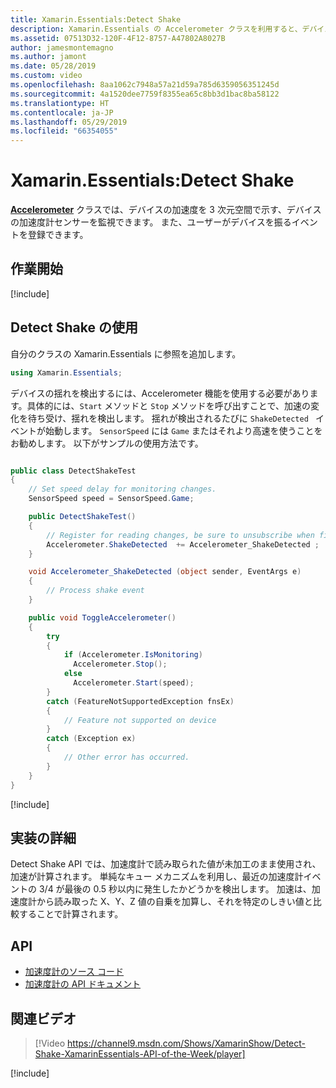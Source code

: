 ```yaml
---
title: Xamarin.Essentials:Detect Shake
description: Xamarin.Essentials の Accelerometer クラスを利用すると、デバイスが揺れる動きを検出できます。
ms.assetid: 07513D32-120F-4F12-8757-A47802A8027B
author: jamesmontemagno
ms.author: jamont
ms.date: 05/28/2019
ms.custom: video
ms.openlocfilehash: 8aa1062c7948a57a21d59a785d6359056351245d
ms.sourcegitcommit: 4a1520dee7759f8355ea65c8bb3d1bac8ba58122
ms.translationtype: HT
ms.contentlocale: ja-JP
ms.lasthandoff: 05/29/2019
ms.locfileid: "66354055"
---
```

# <a name="xamarinessentials-detect-shake"></a>Xamarin.Essentials:Detect Shake

**[Accelerometer](accelerometer.md)** クラスでは、デバイスの加速度を 3 次元空間で示す、デバイスの加速度計センサーを監視できます。 また、ユーザーがデバイスを振るイベントを登録できます。

## <a name="get-started"></a>作業開始

[!include[](~/essentials/includes/get-started.md)]

## <a name="using-detect-shake"></a>Detect Shake の使用

自分のクラスの Xamarin.Essentials に参照を追加します。

```csharp
using Xamarin.Essentials;
```

デバイスの揺れを検出するには、Accelerometer 機能を使用する必要があります。具体的には、`Start` メソッドと `Stop` メソッドを呼び出すことで、加速の変化を待ち受け、揺れを検出します。 揺れが検出されるたびに `ShakeDetected ` イベントが始動します。 `SensorSpeed` には `Game` またはそれより高速を使うことをお勧めします。 以下がサンプルの使用方法です。

```csharp

public class DetectShakeTest
{
    // Set speed delay for monitoring changes.
    SensorSpeed speed = SensorSpeed.Game;

    public DetectShakeTest()
    {
        // Register for reading changes, be sure to unsubscribe when finished
        Accelerometer.ShakeDetected  += Accelerometer_ShakeDetected ;
    }

    void Accelerometer_ShakeDetected (object sender, EventArgs e)
    {
        // Process shake event
    }

    public void ToggleAccelerometer()
    {
        try
        {
            if (Accelerometer.IsMonitoring)
              Accelerometer.Stop();
            else
              Accelerometer.Start(speed);
        }
        catch (FeatureNotSupportedException fnsEx)
        {
            // Feature not supported on device
        }
        catch (Exception ex)
        {
            // Other error has occurred.
        }
    }
}
```

[!include[](~/essentials/includes/sensor-speed.md)]

## <a name="implementation-details"></a>実装の詳細

Detect Shake API では、加速度計で読み取られた値が未加工のまま使用され、加速が計算されます。 単純なキュー メカニズムを利用し、最近の加速度計イベントの 3/4 が最後の 0.5 秒以内に発生したかどうかを検出します。 加速は、加速度計から読み取った X、Y、Z 値の自乗を加算し、それを特定のしきい値と比較することで計算されます。

## <a name="api"></a>API

- [加速度計のソース コード](https://github.com/xamarin/Essentials/tree/master/Xamarin.Essentials/Accelerometer)
- [加速度計の API ドキュメント](xref:Xamarin.Essentials.Accelerometer)

## <a name="related-video"></a>関連ビデオ

> [!Video https://channel9.msdn.com/Shows/XamarinShow/Detect-Shake-XamarinEssentials-API-of-the-Week/player]

[!include[](~/essentials/includes/xamarin-show-essentials.md)]
